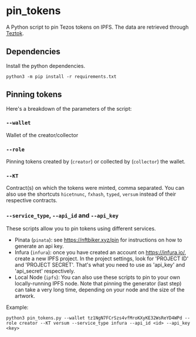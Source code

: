 # pin_tokens

A Python script to pin Tezos tokens on IPFS.
The data are retrieved through [Teztok](https://www.teztok.com/).

## Dependencies

Install the python dependencies.

```
python3 -m pip install -r requirements.txt
```

## Pinning tokens

Here's a breakdown of the parameters of the script:

### `--wallet`

Wallet of the creator/collector

### `--role`

Pinning tokens created by (`creator`) or collected by (`collector`) the wallet.

### `--KT`

Contract(s) on which the tokens were minted, comma separated. You can also use the shortcuts `hicetnunc`, `fxhash`, `typed`, `versum` instead of their respective contracts.

### `--service_type`, `--api_id` and `--api_key`

These scripts allow you to pin tokens using different services.
- Pinata (`pinata`): see https://nftbiker.xyz/pin for instructions on how to generate an api key.
- Infura (`infura`): once you have created an account on https://infura.io/, create a new IPFS project. In the project settings, look for 'PROJECT ID' and 'PROJECT SECRET'. That's what you need to use as 'api_key' and 'api_secret' respectively.
- Local Node (`ipfs`): You can also use these scripts to pin to your own locally-running IPFS node. Note that pinning the generator (last step) can take a very long time, depending on your node and the size of the artwork.


Example:
```
python3 pin_tokens.py --wallet tz1NgN7FCrSzs4vfMroKXyKE32WsReYD4WPd --role creator --KT versum --service_type infura --api_id <id> --api_key <key>
```
